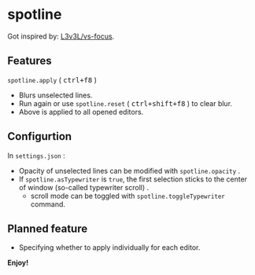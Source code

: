 # spotline

Got inspired by: [L3v3L/vs-focus](https://github.com/L3v3L/vs-focus).

## Features

`spotline.apply` ( <kbd>ctrl+f8</kbd> )

- Blurs unselected lines.
- Run again or use `spotline.reset` ( <kbd>ctrl+shift+f8</kbd> ) to clear blur.
- Above is applied to all opened editors.

## Configurtion

In `settings.json` :

- Opacity of unselected lines can be modified with `spotline.opacity` .
- If `spotline.asTypewriter` is `true`, the first selection sticks to the center of window (so-called typewriter scroll) .
    - scroll mode can be toggled with `spotline.toggleTypewriter` command.

## Planned feature

- Specifying whether to apply individually for each editor.



**Enjoy!**
